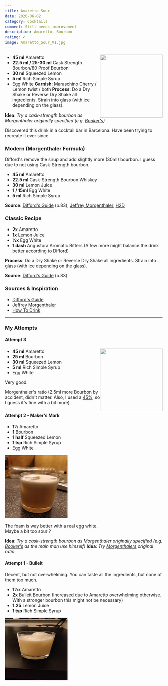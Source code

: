 ```yaml
---
title: Amaretto Sour
date: 2020-06-02
category: Cocktails
comment: Still needs improvement
description: Amaretto, Bourbon
rating: ✔
image: Amaretto_Sour_V1.jpg  
---
```

<img src="V4.jpg" width="200px" height="200px" style="float: right;">

 - **45 ml** Amaretto
 - **22.5 ml / 25-30 ml** Cask Strength Bourbon/80 Proof Bourbon
 - **30 ml** Squeezed Lemon
 - **5 ml** Rich Simple Syrup
 - Egg White
 **Garnish**: Maraschino Cherry / Lemon twist / both
 **Process**: Do a Dry Shake or Reverse Dry Shake all ingredients. Strain into glass (with ice depending on the glass).

**Idea**:  *Try a cask-strength bourbon as Morgenthaler originally specified (e.g. [Booker's](https://www.calle.dk/pi/Booker-s-Bourbon-Small-Batch-Bourbon-Collection-64-2%25-0-7-l-_1723024_48139.aspx?languageid=1&countryid=11&currencyid=54))*

Discovered this drink in a cocktail bar in Barcelona. Have been trying to recreate it ever since.

<p style="clear: right; display: block;"></p>

### Modern (Morgenthaler Formula)

Difford's remove the sirup and add slightly more (30ml) bourbon. I guess due to not using Cask-Strength bourbon.

 - **45 ml** Amaretto
 - **22.5 ml** Cask-Strength Bourbon Whiskey
 - **30 ml** Lemon Juice
 - **1 / 15ml** Egg White
 - **5 ml** Rich Simple Syrup
    
    
**Source**: [Difford's Guide](https://www.diffordsguide.com/cocktails/recipe/3263/amaretto-sour-ii-morgenthaler-formula) (p.83), [Jeffrey Morgenthaler](https://www.jeffreymorgenthaler.com/i-make-the-best-amaretto-sour-in-the-world/), [H2D](https://www.youtube.com/watch?v=LJkdoA-qSgE)

### Classic Recipe
 - **2x** Amaretto
 - **1x** Lemon Juice
 - **½x** Egg White
 - **1 dash** Angustora Aromatic Bitters (A few more might balance the drink better according to Difford)

 **Process**: Do a Dry Shake or Reverse Dry Shake all ingredients. Strain into glass (with ice depending on the glass).

**Source**: [Difford's Guide](https://www.diffordsguide.com/cocktails/recipe/53/amaretto-sour) (p.83)

### Sources & Inspiration
 - [Difford's Guide](https://www.diffordsguide.com/cocktails/recipe/3263/amaretto-sour-by-jeffrey-morgenthaler)
 - [Jeffrey Morgenthaler](https://jeffreymorgenthaler.com/i-make-the-best-amaretto-sour-in-the-world/)
 - [How To Drink](https://www.youtube.com/watch?v=LJkdoA-qSgE&feature=emb_title)

<hr />

### My Attempts
#### Attempt 3
<img src="Attempt_3.jpg" width="200px" height="200px" style="float: right;">

 - **45 ml** Amaretto
 - **25 ml** Bourbon
 - **30 ml** Squeezed Lemon
 - **5 ml** Rich Simple Syrup
 - Egg White    
    

Very good.

 Morgenthaler's ratio (2.5ml more Bourbon by accident, didn't matter. Also, I used a [45%](https://www.buffalotrace.com/), so I guess it's fine with a bit more).  

<p style="clear: right; display: block;"></p>

#### Attempt 2 - Maker's Mark
 - **1½** Amaretto
 - **1** Bourbon
 - **1 half** Squeezed Lemon
 - **1 tsp** Rich Simple Syrup
 - Egg White

<img src="Amaretto_Sour_V2.jpg" width="200px" height="200px">

The foam is way better with a real egg white.  
Maybe a bit too sour ? 

**Idea**:  *Try a cask-strength bourbon as Morgenthaler originally specified (e.g. [Booker's](https://www.calle.dk/pi/Booker-s-Bourbon-Small-Batch-Bourbon-Collection-64-2%25-0-7-l-_1723024_48139.aspx?languageid=1&countryid=11&currencyid=54) as the main man use himself)*
**Idea**:  *Try [Morgenthalers](https://jeffreymorgenthaler.com/i-make-the-best-amaretto-sour-in-the-world/) original ratio*

#### Attempt 1 - Bulleit
Decent, but not overwhelming. You can taste all the ingredients, but none of them too much.

- **1½x** Amaretto
- **2x** Bulleit Bourbon (Increased due to Amaretto overwhelming otherwise. With a stronger bourbon this might not be necessary)
- **1.25** Lemon Juice
- **1 tsp** Rich Simple Syrup

<img src="Amaretto_Sour_V1.jpg" width="200px" height="200px">

[version1]: Amaretto_Sour_V1.jpg  
[version2]: Amaretto_Sour_V2.jpg
[version3]: Attempt_3.jpg
